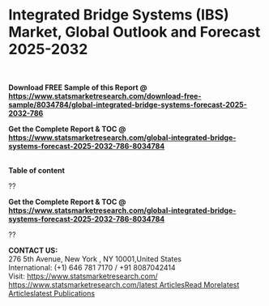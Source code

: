 <h1>Integrated Bridge Systems (IBS) Market, Global Outlook and Forecast 2025-2032</h1><br/><p><strong>Download FREE Sample of this Report @ <a href="https://www.statsmarketresearch.com/download-free-sample/8034784/global-integrated-bridge-systems-forecast-2025-2032-786">https://www.statsmarketresearch.com/download-free-sample/8034784/global-integrated-bridge-systems-forecast-2025-2032-786</a></strong></p>

<div><b>Get the Complete Report & TOC @ <a href="https://www.statsmarketresearch.com/global-integrated-bridge-systems-forecast-2025-2032-786-8034784">https://www.statsmarketresearch.com/global-integrated-bridge-systems-forecast-2025-2032-786-8034784</a></b></div>

<p><br />
<b>Table of content</b></p>

<p>??</p>

<div><b>Get the Complete Report & TOC @ <a href="https://www.statsmarketresearch.com/global-integrated-bridge-systems-forecast-2025-2032-786-8034784">https://www.statsmarketresearch.com/global-integrated-bridge-systems-forecast-2025-2032-786-8034784</a></b></div>

<p>??</p>

<p><b>CONTACT US:</b><br />
276 5th Avenue, New York , NY 10001,United States<br />
International: (+1) 646 781 7170 / +91 8087042414<br />
Visit: <a href="https://www.statsmarketresearch.com/">https://www.statsmarketresearch.com/</a><br />
<a href="https://gyeongbokgung.com">https://www.statsmarketresearch.com/</a><a href="https://hallyeomaritime.com">latest Articles</a><a href="https://jingwansa.com">Read More</a><a href="https://nguoiviet.jp/">latest Articles</a><a href="https://www.intelmarketresearch.com/">latest Publications</a></p>

